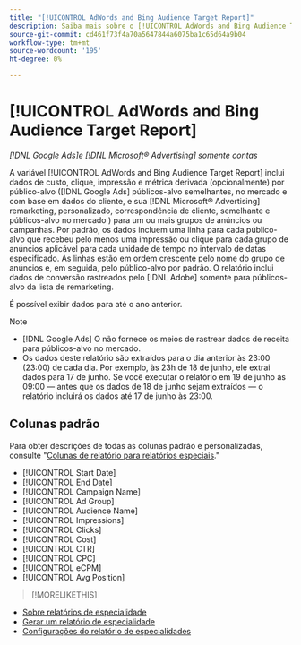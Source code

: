 ```yaml
---
title: "[!UICONTROL AdWords and Bing Audience Target Report]"
description: Saiba mais sobre o [!UICONTROL AdWords and Bing Audience Target Report].
source-git-commit: cd461f73f4a70a5647844a6075ba1c65d64a9b04
workflow-type: tm+mt
source-wordcount: '195'
ht-degree: 0%

---
```


# [!UICONTROL AdWords and Bing Audience Target Report]

*[!DNL Google Ads]e [!DNL Microsoft® Advertising] somente contas*

A variável [!UICONTROL AdWords and Bing Audience Target Report] inclui dados de custo, clique, impressão e métrica derivada (opcionalmente) por público-alvo ([!DNL Google Ads] públicos-alvo semelhantes, no mercado e com base em dados do cliente, e sua [!DNL Microsoft® Advertising] remarketing, personalizado, correspondência de cliente, semelhante e públicos-alvo no mercado ) para um ou mais grupos de anúncios ou campanhas. Por padrão, os dados incluem uma linha para cada público-alvo que recebeu pelo menos uma impressão ou clique para cada grupo de anúncios aplicável para cada unidade de tempo no intervalo de datas especificado. As linhas estão em ordem crescente pelo nome do grupo de anúncios e, em seguida, pelo público-alvo por padrão. O relatório inclui dados de conversão rastreados pelo [!DNL Adobe] somente para públicos-alvo da lista de remarketing.

É possível exibir dados para até o ano anterior.

>[!NOTE]
>
>* [!DNL Google Ads] O não fornece os meios de rastrear dados de receita para públicos-alvo no mercado.
>* Os dados deste relatório são extraídos para o dia anterior às 23:00 (23:00) de cada dia. Por exemplo, às 23h de 18 de junho, ele extrai dados para 17 de junho. Se você executar o relatório em 19 de junho às 09:00 — antes que os dados de 18 de junho sejam extraídos — o relatório incluirá os dados até 17 de junho às 23:00.


## Colunas padrão

Para obter descrições de todas as colunas padrão e personalizadas, consulte &quot;[Colunas de relatório para relatórios especiais](specialty-report-columns.md).&quot;

* [!UICONTROL Start Date]
* [!UICONTROL End Date]
* [!UICONTROL Campaign Name]
* [!UICONTROL Ad Group]
* [!UICONTROL Audience Name]
* [!UICONTROL Impressions]
* [!UICONTROL Clicks]
* [!UICONTROL Cost]
* [!UICONTROL CTR]
* [!UICONTROL CPC]
* [!UICONTROL eCPM]
* [!UICONTROL Avg Position]

>[!MORELIKETHIS]
* [Sobre relatórios de especialidade](specialty-report-about.md)
* [Gerar um relatório de especialidade](specialty-report-generate.md)
* [Configurações do relatório de especialidades](specialty-report-settings.md)

